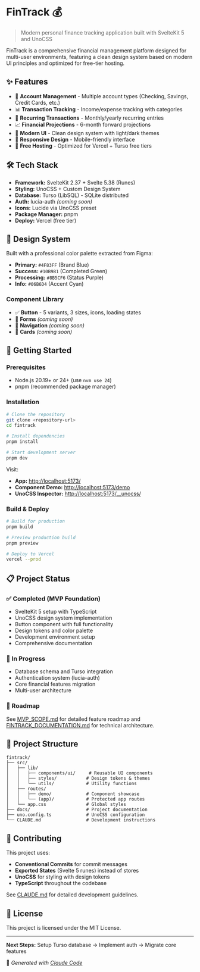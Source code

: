 # FinTrack 💰

> Modern personal finance tracking application built with SvelteKit 5 and UnoCSS

FinTrack is a comprehensive financial management platform designed for multi-user environments, featuring a clean design system based on modern UI principles and optimized for free-tier hosting.

## ✨ Features

- 🏦 **Account Management** - Multiple account types (Checking, Savings, Credit Cards, etc.)
- 📊 **Transaction Tracking** - Income/expense tracking with categories
- 🔄 **Recurring Transactions** - Monthly/yearly recurring entries
- 📈 **Financial Projections** - 6-month forward projections
- 🎨 **Modern UI** - Clean design system with light/dark themes
- 📱 **Responsive Design** - Mobile-friendly interface
- 🚀 **Free Hosting** - Optimized for Vercel + Turso free tiers

## 🛠️ Tech Stack

- **Framework:** SvelteKit 2.37 + Svelte 5.38 (Runes)
- **Styling:** UnoCSS + Custom Design System
- **Database:** Turso (LibSQL) - SQLite distributed
- **Auth:** lucia-auth _(coming soon)_
- **Icons:** Lucide via UnoCSS preset
- **Package Manager:** pnpm
- **Deploy:** Vercel (free tier)

## 🎨 Design System

Built with a professional color palette extracted from Figma:

- **Primary:** `#4F83FF` (Brand Blue)
- **Success:** `#10B981` (Completed Green)
- **Processing:** `#8B5CF6` (Status Purple)
- **Info:** `#06B6D4` (Accent Cyan)

### Component Library

- ✅ **Button** - 5 variants, 3 sizes, icons, loading states
- 🚧 **Forms** _(coming soon)_
- 🚧 **Navigation** _(coming soon)_
- 🚧 **Cards** _(coming soon)_

## 🚀 Getting Started

### Prerequisites

- Node.js 20.19+ or 24+ (use `nvm use 24`)
- pnpm (recommended package manager)

### Installation

```bash
# Clone the repository
git clone <repository-url>
cd fintrack

# Install dependencies
pnpm install

# Start development server
pnpm dev
```

Visit:

- **App:** <http://localhost:5173/>
- **Component Demo:** <http://localhost:5173/demo>
- **UnoCSS Inspector:** <http://localhost:5173/__unocss/>

### Build & Deploy

```bash
# Build for production
pnpm build

# Preview production build
pnpm preview

# Deploy to Vercel
vercel --prod
```

## 📋 Project Status

### ✅ Completed (MVP Foundation)

- SvelteKit 5 setup with TypeScript
- UnoCSS design system implementation
- Button component with full functionality
- Design tokens and color palette
- Development environment setup
- Comprehensive documentation

### 🚧 In Progress

- Database schema and Turso integration
- Authentication system (lucia-auth)
- Core financial features migration
- Multi-user architecture

### 📍 Roadmap

See [MVP_SCOPE.md](./MVP_SCOPE.md) for detailed feature roadmap and [FINTRACK_DOCUMENTATION.md](./FINTRACK_DOCUMENTATION.md) for technical architecture.

## 📁 Project Structure

```text
fintrack/
├── src/
│   ├── lib/
│   │   ├── components/ui/     # Reusable UI components
│   │   ├── styles/           # Design tokens & themes
│   │   └── utils/            # Utility functions
│   ├── routes/
│   │   ├── demo/             # Component showcase
│   │   └── (app)/            # Protected app routes
│   └── app.css               # Global styles
├── docs/                     # Project documentation
├── uno.config.ts             # UnoCSS configuration
└── CLAUDE.md                 # Development instructions
```

## 🤝 Contributing

This project uses:

- **Conventional Commits** for commit messages
- **Exported States** (Svelte 5 runes) instead of stores
- **UnoCSS** for styling with design tokens
- **TypeScript** throughout the codebase

See [CLAUDE.md](./CLAUDE.md) for detailed development guidelines.

## 📄 License

This project is licensed under the MIT License.

---

**Next Steps:** Setup Turso database → Implement auth → Migrate core features

🤖 _Generated with [Claude Code](https://claude.ai/code)_
